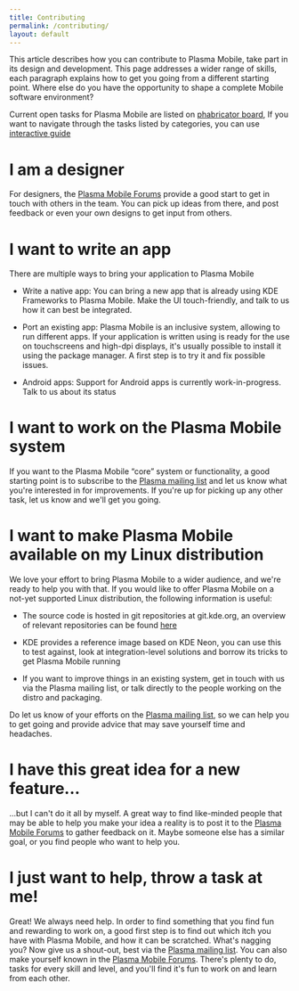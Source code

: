 ```yaml
---
title: Contributing
permalink: /contributing/
layout: default
---
```


This article describes how you can contribute to Plasma Mobile, take
part in its design and development. This page addresses a wider range of
skills, each paragraph explains how to get you going from a different
starting point. Where else do you have the opportunity to shape a
complete Mobile software environment?

Current open tasks for Plasma Mobile are listed on [phabricator board](https://phabricator.kde.org/tag/plasma%3A_mobile/), If you want to navigate through the tasks listed by categories, you can use [interactive guide](/findyourway/)

I am a designer
===============

For designers, the [Plasma Mobile
Forums](https://forum.kde.org/viewforum.php?f=293) provide a good start
to get in touch with others in the team. You can pick up ideas from
there, and post feedback or even your own designs to get input from
others.

I want to write an app
======================

There are multiple ways to bring your application to Plasma Mobile

-   Write a native app: You can bring a new app that is already using
    KDE Frameworks to Plasma Mobile. Make the UI touch-friendly, and
    talk to us how it can best be integrated.

-   Port an existing app: Plasma Mobile is an inclusive system, allowing
    to run different apps. If your application is written using is ready
    for the use on touchscreens and high-dpi displays, it's usually
    possible to install it using the package manager. A first step is to
    try it and fix possible issues.

-   Android apps: Support for Android apps is currently
    work-in-progress. Talk to us about its status

I want to work on the Plasma Mobile system
==========================================

If you want to the Plasma Mobile “core” system or functionality, a good
starting point is to subscribe to the [Plasma mailing
list](https://mail.kde.org/mailman/listinfo/plasma-devel) and let us
know what you're interested in for improvements. If you're up for
picking up any other task, let us know and we'll get you going.

I want to make Plasma Mobile available on my Linux distribution
===============================================================

We love your effort to bring Plasma Mobile to a wider audience, and
we're ready to help you with that. If you would like to offer Plasma
Mobile on a not-yet supported Linux distribution, the following
information is useful:

-   The source code is hosted in git repositories at git.kde.org, an
    overview of relevant repositories can be found
    [here](https://community.kde.org/Plasma/Mobile/Code)

-   KDE provides a reference image based on KDE Neon, you can use this to
    test against, look at integration-level solutions and borrow its
    tricks to get Plasma Mobile running

-   If you want to improve things in an existing system, get in touch
    with us via the Plasma mailing list, or talk directly to the people
    working on the distro and packaging.

Do let us know of your efforts on the [Plasma mailing
list](https://mail.kde.org/mailman/listinfo/plasma-devel), so we can
help you to get going and provide advice that may save yourself time and
headaches.

I have this great idea for a new feature...
===========================================

...but I can't do it all by myself. A great way to find like-minded
people that may be able to help you make your idea a reality is to post
it to the [Plasma Mobile
Forums](https://forum.kde.org/viewforum.php?f=293) to gather feedback on
it. Maybe someone else has a similar goal, or you find people who want
to help you.

I just want to help, throw a task at me!
========================================

Great! We always need help. In order to find something that you find fun
and rewarding to work on, a good first step is to find out which itch
you have with Plasma Mobile, and how it can be scratched. What's nagging
you? Now give us a shout-out, best via the [Plasma mailing
list](https://mail.kde.org/mailman/listinfo/plasma-devel). You can also
make yourself known in the [Plasma Mobile
Forums](https://forum.kde.org/viewforum.php?f=293). There's plenty to
do, tasks for every skill and level, and you'll find it's fun to work on
and learn from each other.

